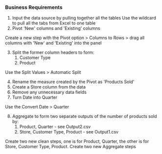 
### Business Requirements

  1. Input the data source by pulling together all the tables
Use the wildcard to pull all the tabs from Excel to one table
  2. Pivot 'New' columns and 'Existing' columns

Create a new step with the Pivot option > Columns to Rows > drag all columns with 'New' and 'Existing' into the panel

  3. Split the former column headers to form:
     1. Customer Type
     2. Product
   
Use the Split Values > Automatic Split

  4. Rename the measure created by the Pivot as 'Products Sold'
  5. Create a Store column from the data
  6. Remove any unnecessary data fields
  7. Turn Date into Quarter

Use the Convert Date > Quarter

  8. Aggregate to form two separate outputs of the number of products sold by: 
     1. Product, Quarter - see Output2.csv
     2. Store, Customer Type, Product - see Output1.csv

Create two new clean steps, one is for Product, Quarter, the other is for Store, Customer Type, Product. Create two new Aggregate steps 
 

